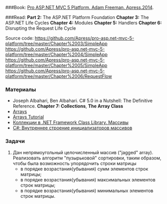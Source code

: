 ###Book: [Pro ASP.NET MVC 5 Platform. Adam Freeman. Apress.2014](http://www.apress.com/la/book/9781430265412).

###Read: **Part 2:** The ASP.NET Platform Foundation
                     **Chapter 3:** The ASP.NET Life Cycles
                     **Chapter 4:** Modules
                     **Chapter 5:** Handlers
                     **Chapter 6:** Disrupting the Request Life Cycle

Source code: https://github.com/Apress/pro-asp.net-mvc-5-platform/tree/master/Chapter%2003/SimpleApp
             https://github.com/Apress/pro-asp.net-mvc-5-platform/tree/master/Chapter%2004/SimpleApp
             https://github.com/Apress/pro-asp.net-mvc-5-platform/tree/master/Chapter%2005/SimpleApp
             https://github.com/Apress/pro-asp.net-mvc-5-platform/tree/master/Chapter%2006/RequestFlow

### Материалы

- Joseph Albahari, Ben Albahari. C# 5.0 in a Nutshell: The Definitive Reference. **Chapter 7: Collections**, **The Array Class** 
- [Arrays](https://msdn.microsoft.com/en-us/library/aa287879(v=vs.71).aspx)
- [Arrays Tutorial](https://msdn.microsoft.com/en-us/library/aa288453(v=vs.71).aspx)
- [Коллекции в .NET Framework Class Library. Массивы](http://rsdn.ru/article/dotnet/collections.xml#E2GAC)
- [C#: Внутреннее строение инициализаторов массивов](http://habrahabr.ru/post/247047/)

### Задачи
1. Дан непрямоугольный целочисленный массив ("jagged" array). Реализовать алгоритм "пузырьковой" сортировки, таким образом, чтобы была возможность упорядочить строки матрицы 
    - в порядке возрастания(убывания) сумм элементов строк матрицы;
    - в порядке возрастания(убывания) максимальных элементов строк матрицы;
    - в порядке возрастания(убывания) минимальных элементов строк матрицы.
